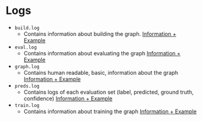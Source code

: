 # Logs

- `build.log`
  - Contains information about building the graph. [Information + Example](./build.md)
- `eval.log`
  - Contains information about evaluating the graph [Information + Example](./eval.md)
- `graph.log`
  - Contains human readable, basic, information about the graph [Information + Example](./graph.md)
- `preds.log`
  - Contains logs of each evaluation set (label, predicted, ground truth, confidence) [Information + Example](./preds.md)
- `train.log`
  - Contains information about training the graph [Information + Example](./train.md)